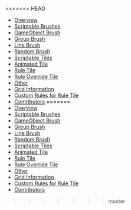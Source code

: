 <<<<<<< HEAD
* [Overview](index.md)
* [Scriptable Brushes](Brushes.md)
 * [GameObject Brush](GameObjectBrush.md)
 * [Group Brush](GroupBrush.md)
 * [Line Brush](LineBrush.md)
 * [Random Brush](RandomBrush.md)
* [Scriptable Tiles](Tiles.md)
 * [Animated Tile](AnimatedTile.md)
 * [Rule Tile](RuleTile.md)
 * [Rule Override Tile](RuleOverrideTile.md)
* [Other](Other.md)
 * [Grid Information](GridInformation.md)
 * [Custom Rules for Rule Tile](CustomRulesForRuleTile.md)
 * [Contributors](Contributors.md)
=======
* [Overview](index.md)
* [Scriptable Brushes](Brushes.md)
 * [GameObject Brush](GameObjectBrush.md)
 * [Group Brush](GroupBrush.md)
 * [Line Brush](LineBrush.md)
 * [Random Brush](RandomBrush.md)
* [Scriptable Tiles](Tiles.md)
 * [Animated Tile](AnimatedTile.md)
 * [Rule Tile](RuleTile.md)
 * [Rule Override Tile](RuleOverrideTile.md)
* [Other](Other.md)
 * [Grid Information](GridInformation.md)
 * [Custom Rules for Rule Tile](CustomRulesForRuleTile.md)
 * [Contributors](Contributors.md)
>>>>>>> master
